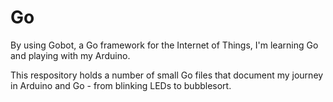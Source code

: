 # Go

By using Gobot, a Go framework for the Internet of Things, I'm learning Go and playing with my Arduino.

This respository holds a number of small Go files that document my journey in Arduino and Go - from blinking LEDs to bubblesort.
